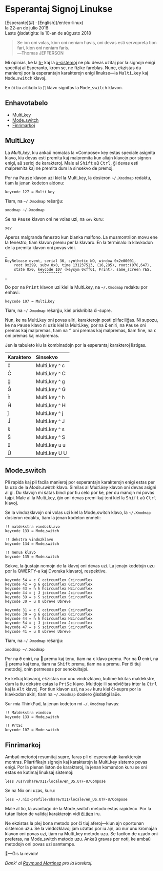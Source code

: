 Esperantaj Signoj Linukse
=========================

<div class="center">[Esperante](#) · [English](/en/eo-linux)</div>
<div class="center">la 22-an de julio 2018</div>
<div class="center">Laste ĝisdatigita: la 10-an de aŭgusto 2018</div>

>Se ion oni volas, kion oni neniam havis, oni devas esti servopreta tion fari, kion oni neniam
>faris.<br>
>―Thomas JEFFERSON

Mi opinias, ke la [h-](https://eo.wikipedia.org/wiki/H-sistemo) kaj la
[x-sistemoj](https://eo.wikipedia.org/wiki/X-sistemo) ne plu devas uzitaj por la signojn enigi
specifaj al Esperanto, krom se, ne fizike fareblas. Nune, ekzistas du manieroj por la
esperantajn karakterojn enigi linukse—la <kbd>Multi‎ߺ‎key</kbd> kaj <kbd>Mode‎ߺ‎switch</kbd> klavoj.

En ĉi tiu artikolo la <kbd>🐧</kbd> klavo signifas la <kbd>Mode‎ߺ‎switch</kbd> klavon.


<a name="et"></a>Enhavotabelo
-----------------------------

- [Multi‎ߺ‎key](#multikey)
- [Mode‎ߺ‎switch](#modeswitch)
- [Finrimarkoj](#finrimarkoj)


<a name="multikey"></a>Multi‎ߺ‎key
--------------------------------

La *Multi‎ߺ‎key*, kiu ankaŭ nomatas la «Compose» key estas speciale asignita klavo, kiu devas esti
premita kaj malpremita kun aliajn klavojn por signon enigi, aŭ serioj de karakteroj. Male al
<kbd>Shift</kbd> aŭ <kbd>Ctrl</kbd>, ĝi devas esti malpremita kaj ne premita dum la sinsekvo de
premoj.

Por na <kbd>Pause</kbd> klavon uzi kiel la Multi‎ߺ‎key, la dosieron `~/.Xmodmap` redaktu, tiam la
jenan kodeton aldonu:

    keycode 127 = Multi‎ߺ‎key

Tiam, na `~/.Xmodmap` reŝarĝu:

    xmodmap ~/.Xmodmap

Se na <kbd>Pause</kbd> klavon oni ne volas uzi, na `xev` kuru:

    xev

Aperos malgranda fenestro kun blanka malfono. La musmontrilon movu ene la fenestro, tiam klavon
premu per la klavaro. En la terminalo la klavkodon de la premita klavon oni povas vidi.

```
…
KeyRelease event, serial 36, synthetic NO, window 0x2e00001,
    root 0x299, subw 0x0, time 131237513, (16,285), root:(978,647),
    state 0x0, keycode 107 (keysym 0xff61, Print), same_screen YES,
               ^^^^^^^^^^^
…
```

Do por na <kbd>Print</kbd> klavon uzi kiel la Multi‎ߺ‎key, na `~/.Xmodmap` redaktu por enhavi:

    keycode 107 = Multi‎ߺ‎key

Tiam, na `~/.Xmodmap` reŝarĝu, kiel priskribita ĉi-supre.

Nun, ke na Multi‎ߺ‎key oni povas aliri, karakterojn posti plifaciliĝas. Ni supozu, ke na
<kbd>Pause</kbd> klavo ni uzis kiel la Multi‎ߺ‎key, por na **ĉ** eniri, na <kbd>Pause</kbd> oni premas
kaj malpremas, tiam na <kbd>&#94;</kbd> oni premas kaj malpremas, tiam fine, na <kbd>c</kbd> oni
premas kaj malpremas.

Jen la tabuleto kiu la kombinadojn por la esperantaj karakteroj listigas.

| Karaktero | Sinsekvo       |
| :-------- | :------------- |
| ĉ         | Multi‎ߺ‎key ^ c  |
| Ĉ         | Multi‎ߺ‎key ^ C  |
| ĝ         | Multi‎ߺ‎key ^ g  |
| Ĝ         | Multi‎ߺ‎key ^ G  |
| ĥ         | Multi‎ߺ‎key ^ h  |
| Ĥ         | Multi‎ߺ‎key ^ H  |
| ĵ         | Multi‎ߺ‎key ^ j  |
| Ĵ         | Multi‎ߺ‎key ^ J  |
| ŝ         | Multi‎ߺ‎key ^ s  |
| Ŝ         | Multi‎ߺ‎key ^ S  |
| ŭ         | Multi‎ߺ‎key u u  |
| Ŭ         | Multi‎ߺ‎key U U  |



<a name="modeswitch"></a>Mode‎ߺ‎switch
------------------------------------

Pli rapida kaj pli facila manieroj por esperantajn karakterojn enigi estas per la uzo de la
*Mode‎ߺ‎switch* klavo. Similas al *Multi‎ߺ‎key* klavon oni devas asigni al ĝi. Du klavojn mi ŝatas bindi
por tiu celo por ke, per du manojn mi povas tajpi. Male al la Multi‎ߺ‎key, ĝin oni devas premi kaj
teni kiel la <kbd>Shift</kbd> aŭ <kbd>Ctrl</kbd> klavoj.

Se la vindozklavojn oni volas uzi kiel la Mode‎ߺ‎switch klavo, la `~/.Xmodmap` dosieron redaktu, tiam la
jenan kodeton enmeti:

```
!! maldekstra vindozklavo
keycode 133 = Mode‎ߺ‎switch

!! dekstra vindozklavo
keycode 134 = Mode‎ߺ‎switch

!! menua klavo
keycode 135 = Mode‎ߺ‎switch
```

Sekve, la ĝustajn nomojn de la klavoj oni devas uzi. La jenajn kodetojn uzu por la QWERTY-a kaj Dvoraka klavaroj, respektive.

```
keycode 54 = c C ccircumflex Ccircumflex
keycode 42 = g G gcircumflex Gcircumflex
keycode 43 = h h hcircumflex Hcircumflex
keycode 44 = j J jcircumflex Jcircumflex
keycode 39 = s S scircumflex Scircumflex
keycode 30 = u U ubreve Ubreve
```

```
keycode 31 = c C ccircumflex Ccircumflex
keycode 30 = g G gcircumflex Gcircumflex
keycode 44 = h h hcircumflex Hcircumflex
keycode 54 = j J jcircumflex Jcircumflex
keycode 47 = s S scircumflex Scircumflex
keycode 41 = u U ubreve Ubreve
```

Tiam, na `~/.Xmodmap` reŝarĝu:

    xmodmap ~/.Xmodmap

Por na **ĉ** eniri, na 🐧 premu kaj tenu, tiam na <kbd>c</kbd> klavo premu. Por na **Ŭ** eniri, na
🐧 premu kaj tenu, tiam na <kbd>Shift</kbd> premu, tiam na <kbd>u</kbd> premu. Per ĉi tiuj metodoj,
onin permesas por senokultajpi.

En kelkaj klavaroj, ekzistas nur unu vindozklavo, kutime lokitas maldekstre, dum la tiu dekstre estas
la <kbd>PrtSc</kbd> klavo. Multfoje ili sandviĉitas inter la <kbd>Ctrl</kbd> kaj la
<kbd>Alt</kbd> klavoj. Por tiun klavon uzi, na `xev` kuru kiel ĉi-supre por la klavkodon akiri, tiam
na `~/.Xmodmap` dosiero ĝisdatigi laŭe.

Sur mia ThinkPad, la jenan kodeton mi `~/.Xmodmap` havas:

```
!! Maldekstra vindozo
keycode 133 = Mode‎ߺ‎switch

!! PrtSc
keycode 107 = Mode‎ߺ‎switch
```


<a name="finrimarkoj"></a>Finrimarkoj
-------------------------------------

Ambaŭ metodoj resumitaj supre, faras pli ol esperantajn karakterojn montras. Pliartifikajn signojn
kaj karakterojn la Multi‎ߺ‎key sistemo povas enigi. Por la plenan liston de karakteroj, la jenan komandon kuru se oni estas en kutimaj linuksaj sistemoj:

    less /usr/share/X11/locale/en_US.UTF-8/Compose

Se na Nix oni uzas, kuru:

    less ~/.nix-profile/share/X11/locale/en_US.UTF-8/Compose

Male al tio, la avantaĝo de la Mode‎ߺ‎switch metodo estas rapideco. Por la tutan liston de validaj
karakterojn vidi [ĉi tien](http://wiki.linuxquestions.org/wiki/List_of_Keysyms_Recognised_by_Xmodmap)
iru.

Ne ekzistas la plej bona metodo por ĉi tiuj aferoj—kiun ajn oportunan sistemon uzu. Se la
vindozklavoj jam uzatas por iu ajn, aŭ nur unu kromaĵan klavon oni povas uzi, tiam na Multi‎ߺ‎key
metodo uzu. Se facilon de uzado oni preferas, na Mode‎ߺ‎switch metodo uzu. Ankaŭ gravas por noti, ke
ambaŭ metodojn oni povas uzi samtempe.

🐧—Ĝis la revido!

_Dank’ al [Raymund Martinez](https://zhaqenl.github.io) pro la korektoj._
